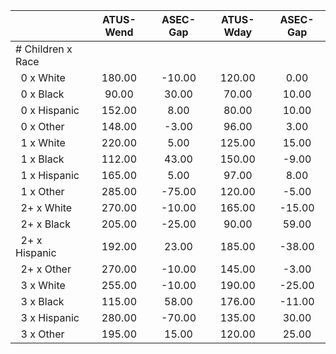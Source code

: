 
|                      |    ATUS-Wend |     ASEC-Gap |    ATUS-Wday |     ASEC-Gap |
| -------------------- | :----------: | :----------: | :----------: | :----------: |
| # Children x Race    |              |              |              |              |
| &nbsp;&nbsp;0 x White |       180.00 |       -10.00 |       120.00 |         0.00 |
| &nbsp;&nbsp;0 x Black |        90.00 |        30.00 |        70.00 |        10.00 |
| &nbsp;&nbsp;0 x Hispanic |       152.00 |         8.00 |        80.00 |        10.00 |
| &nbsp;&nbsp;0 x Other |       148.00 |        -3.00 |        96.00 |         3.00 |
| &nbsp;&nbsp;1 x White |       220.00 |         5.00 |       125.00 |        15.00 |
| &nbsp;&nbsp;1 x Black |       112.00 |        43.00 |       150.00 |        -9.00 |
| &nbsp;&nbsp;1 x Hispanic |       165.00 |         5.00 |        97.00 |         8.00 |
| &nbsp;&nbsp;1 x Other |       285.00 |       -75.00 |       120.00 |        -5.00 |
| &nbsp;&nbsp;2+ x White |       270.00 |       -10.00 |       165.00 |       -15.00 |
| &nbsp;&nbsp;2+ x Black |       205.00 |       -25.00 |        90.00 |        59.00 |
| &nbsp;&nbsp;2+ x Hispanic |       192.00 |        23.00 |       185.00 |       -38.00 |
| &nbsp;&nbsp;2+ x Other |       270.00 |       -10.00 |       145.00 |        -3.00 |
| &nbsp;&nbsp;3 x White |       255.00 |       -10.00 |       190.00 |       -25.00 |
| &nbsp;&nbsp;3 x Black |       115.00 |        58.00 |       176.00 |       -11.00 |
| &nbsp;&nbsp;3 x Hispanic |       280.00 |       -70.00 |       135.00 |        30.00 |
| &nbsp;&nbsp;3 x Other |       195.00 |        15.00 |       120.00 |        25.00 |

